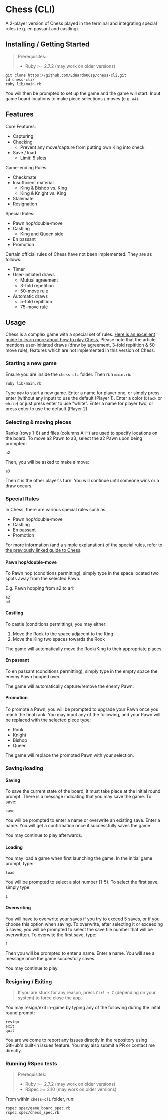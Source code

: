 # Chess (CLI)
A 2-player version of Chess played in the terminal and integrating special rules (e.g. en passant and castling).

## Installing / Getting Started
> Prerequisites:
>
> * Ruby >= 2.7.2 (may work on older versions)

```console
git clone https://github.com/Eduardo06sp/chess-cli.git
cd chess-cli/
ruby lib/main.rb
```

You will then be prompted to set up the game and the game will start.
Input game board locations to make piece selections / moves (e.g. `a4`).

## Features
Core Features:
* Capturing
* Checking
  * Prevent any move/capture from putting own King into check
* Save / load
  * Limit: 5 slots

Game-ending Rules:
* Checkmate
* Insufficient material
  * King & Bishop vs. King
  * King & Knight vs. King
* Stalemate
* Resignation

Special Rules:
* Pawn hop/double-move
* Castling
  * King and Queen side
* En passant
* Promotion

Certain official rules of Chess have not been implemented.
They are as follows:
* Timer
* User-initiated draws
  * Mutual agreement
  * 3-fold repetition
  * 50-move rule
* Automatic draws
  * 5-fold repitition
  * 75-move rule

## Usage
Chess is a complex game with a special set of rules.
[Here is an excellent guide to learn more about how to play Chess.](https://www.chess.com/learn-how-to-play-chess) Please note that the article mentions user-initiated draws (draw by agreement, 3-fold repitition & 50-move rule), features which are not implemented in this version of Chess.

### Starting a new game
Ensure you are inside the `chess-cli` folder.
Then run `main.rb`.
```console
ruby lib/main.rb
```

Type `new` to start a new game.
Enter a name for player one, or simply press enter (without any input) to use the default (Player 1).
Enter a color (`black` or `white`) or just press enter to use "white".
Enter a name for player two, or press enter to use the default (Player 2).

### Selecting & moving pieces
Ranks (rows 1-8) and files (columns A-H) are used to specify locations on the board.
To move a2 Pawn to a3, select the a2 Pawn upon being prompted:
```console
a2
```

Then, you will be asked to make a move:
```console
a3
```

Then it is the other player's turn. You will continue until someone wins or a draw occurs.

### Special Rules
In Chess, there are various special rules such as:
* Pawn hop/double-move
* Castling
* En passant
* Promotion

For more information (and a simple explanation) of the special rules, refer to [the previously linked guide to Chess](https://www.chess.com/learn-how-to-play-chess#special-rules-chess).

#### Pawn hop/double-move
To Pawn hop (conditions permitting), simply type in the space located two spots away from the selected Pawn.

E.g. Pawn hopping from a2 to a4:
```console
a2
a4
```

#### Castling
To castle (conditions permitting), you may either:
1. Move the Rook to the space adjacent to the King
2. Move the King two spaces towards the Rook

The game will automatically move the Rook/King to their appropriate places.

#### En passant
To en passant (conditions permitting), simply type in the empty space the enemy Pawn hopped over.

The game will automatically capture/remove the enemy Pawn.

#### Promotion
To promote a Pawn, you will be prompted to upgrade your Pawn once you reach the final rank.
You may input any of the following, and your Pawn will be replaced with the selected piece type:
* Rook
* Knight
* Bishop
* Queen

The game will replace the promoted Pawn with your selection.

### Saving/loading
#### Saving
To save the current state of the board, it must take place at the initial round prompt.
There is a message indicating that you may save the game.
To save:
```console
save
```

You will be prompted to enter a name or overwrite an existing save.
Enter a name.
You will get a confirmation once it successfully saves the game.

You may continue to play afterwards.

#### Loading
You may load a game when first launching the game.
In the initial game prompt, type:
```console
load
```

You will be prompted to select a slot number (1-5).
To select the first save, simply type:
```console
1
```

#### Overwriting
You will have to overwrite your saves if you try to exceed 5 saves, or if you choose this option when saving.
To overwrite, after selecting it or exceeding 5 saves, you will be prompted to select the save file number that will be overwritten.
To overwite the first save, type:
```console
1
```

Then you will be prompted to enter a name.
Enter a name.
You will see a message once the game succesfully saves.

You may continue to play.

### Resigning / Exiting
> If you are stuck for any reason, press `Ctrl + C` (depending on your system) to force close the app.

You may resign/exit in-game by typing any of the following during the inital round prompt:
```console
resign
exit
quit
```

You are welcome to report any issues directly in the repository using GitHub's built-in issues feature. You may also submit a PR or contact me directly.

### Running RSpec tests
> Prerequisites:
>
> * Ruby >= 2.7.2 (may work on older versions)
> * RSpec >= 3.10 (may work on older versions)

From within `chess-cli` folder, run:
```console
rspec spec/game_board_spec.rb
rspec spec/chess_spec.rb
```
